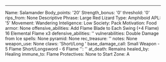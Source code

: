 ---
Name: Salamander
Body_points: '20'
Strength_bonus: '0'
threshold: '0'
rips_from: None
Descriptive Phrase: Large Red Lizard
Type: Amphiboid
APL: '5'
Movement: Wandering
Inteligence: Low
Society: Pack
Motivation: Food
armor: None
offensive_abilities: Add Flame Blade to Each Swing (+4 Flame) 16 Elemental Flame x3
defensive_abilities: ''
vulnerabilities: Double Damage from Ice
spells: None
pyramid: None
rec_treasure: ''
notes: None
weapon_use: None
claws: 'Short/Long '
base_damage_call: Small Weapon - 5 Flame Short/Longsword - 6 Flame
'': ''
at_death: Remains
healed_by: Healing
immune_to: Flame
Protectives: None to Start
Zone: A